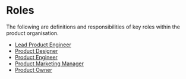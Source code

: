 # Roles
The following are definitions and responsibilities of key roles within the
product organisation.

* [Lead Product Engineer](lead-product-engineer.md)
* [Product Designer](product-designer.md)
* [Product Engineer](product-engineer.md)
* [Product Marketing Manager](product-marketing-manager.md)
* [Product Owner](product-owner.md)
